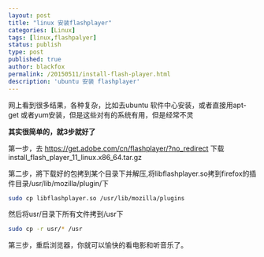 ```yaml
---
layout: post
title: "linux 安装flashplayer"
categories: [Linux]
tags: [linux,flashpalyer]
status: publish
type: post
published: true
author: blackfox
permalink: /20150511/install-flash-player.html
description: 'ubuntu 安装 flashplayer'
---
```


网上看到很多结果，各种复杂，比如去ubuntu 软件中心安装，或者直接用apt-get 或者yum安装，但是这些对有的系统有用，但是经常不灵

<strong>其实很简单的，就3步就好了</strong>

第一步，去 https://get.adobe.com/cn/flashplayer/?no_redirect 下载 install_flash_player_11_linux.x86_64.tar.gz

第二步，將下载好的包拷到某个目录下并解压,将libflashplayer.so拷到firefox的插件目录/usr/lib/mozilla/plugin/下

```bash
sudo cp libflashplayer.so /usr/lib/mozilla/plugins
```

然后将usr/目录下所有文件拷到/usr下

```bash
sudo cp -r usr/* /usr
```

第三步，重启浏览器，你就可以愉快的看电影和听音乐了。
